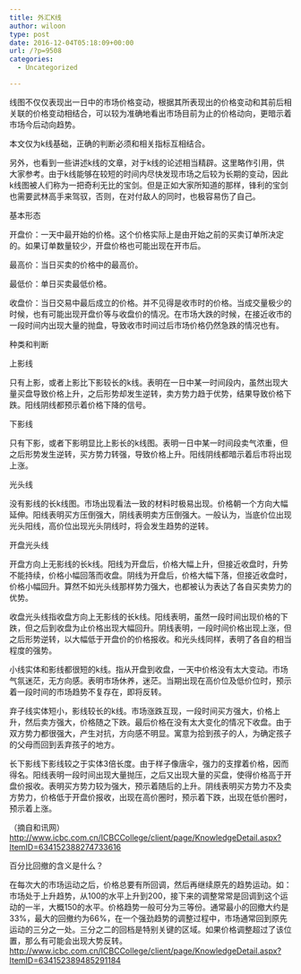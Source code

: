 ```yaml
---
title: 外汇K线
author: wiloon
type: post
date: 2016-12-04T05:18:09+00:00
url: /?p=9508
categories:
  - Uncategorized

---
```

线图不仅仅表现出一日中的市场价格变动，根据其所表现出的价格变动和其前后相关联的价格变动相结合，可以较为准确地看出市场目前为止的价格动向，更暗示着市场今后动向趋势。

本文仅为k线基础，正确的判断必须和相关指标互相结合。

另外，也看到一些讲述k线的文章，对于k线的论述相当精辟。这里略作引用，供大家参考。由于k线能够在较短的时间内尽快发现市场之后较为长期的变动，因此k线图被人们称为一把奇利无比的宝剑。但是正如大家所知道的那样，锋利的宝剑也需要武林高手来驾驭，否则，在对付敌人的同时，也极容易伤了自己。

基本形态

开盘价：一天中最开始的价格。这个价格实际上是由开始之前的买卖订单所决定的。如果订单数量较少，开盘价格也可能出现在开市后。

最高价：当日买卖的价格中的最高价。

最低价：单日买卖最低价格。

收盘价：当日交易中最后成立的价格。并不见得是收市时的价格。当成交量极少的时候，也有可能出现开盘价等与收盘价的情况。在市场大跌的时候，在接近收市的一段时间内出现大量的抛盘，导致收市时间过后市场价格仍然急跌的情况也有。

种类和判断

上影线

只有上影，或者上影比下影较长的k线。表明在一日中某一时间段内，虽然出现大量买盘导致价格上升，之后形势却发生逆转，卖方势力趋于优势，结果导致价格下跌。阳线阴线都预示着价格下降的信号。

下影线

只有下影，或者下影明显比上影长的k线图。表明一日中某一时间段卖气浓重，但之后形势发生逆转，买方势力转强，导致价格上升。阳线阴线都暗示着后市将出现上涨。

光头线

没有影线的长k线图。市场出现看法一致的材料时极易出现。价格朝一个方向大幅延伸。阳线表明买方压倒强大，阴线表明卖方压倒强大。一般认为，当底价位出现光头阳线，高价位出现光头阴线时，将会发生趋势的逆转。

开盘光头线

开盘方向上无影线的长k线。阳线为开盘后，价格大幅上升，但接近收盘时，升势不能持续，价格小幅回落而收盘。阴线为开盘后，价格大幅下落，但接近收盘时，价格小幅回升。算然不如光头线那样势力强大，也都被认为表达了各自买卖势力的优势。

收盘光头线指收盘方向上无影线的长k线。阳线表明，虽然一段时间出现价格的下跌，但之后到收盘为止价格出现大幅回升。阴线表明，一段时间价格出现上涨，但之后形势逆转，以大幅低于开盘价的价格报收。和光头线同样，表明了各自的相当程度的强势。

小线实体和影线都很短的k线。指从开盘到收盘，一天中价格没有太大变动。市场气氛迷茫，无方向感。表明市场休养，迷茫。当期出现在高价位及低价位时，预示着一段时间的市场趋势不复存在，即将反转。

弃子线实体短小，影线较长的k线。市场涨跌互现，一段时间买方强大，价格上升，然后卖方强大，价格随之下跌。最后价格在没有太大变化的情况下收盘。由于双方势力都很强大，产生对抗，方向感不明显。寓意为拾到孩子的人，为确定孩子的父母而回到丢弃孩子的地方。

长下影线下影线较之于实体3倍长度。由于样子像唐伞，强力的支撑着价格，因而得名。阳线表明一段时间出现大量抛压，之后又出现大量的买盘，使得价格高于开盘价报收。表明买方势力较为强大，预示着随后的上升。阴线表明买方势力不及卖方势力，价格低于开盘价报收，出现在高价圈时，预示着下跌，出现在低价圈时，预示着上涨。

（摘自和讯网）http://www.icbc.com.cn/ICBCCollege/client/page/KnowledgeDetail.aspx?ItemID=634152388274733616



百分比回撤的含义是什么？

在每次大的市场运动之后，价格总要有所回调，然后再继续原先的趋势运动。如：市场处于上升趋势，从100的水平上升到200，接下来的调整常常是回调到这个运动的一半，大概150的水平。价格趋势一般可分为三等份。通常最小的回撤大约是33%，最大的回撤约为66%，在一个强劲趋势的调整过程中，市场通常回到原先运动的三分之一处。三分之二的回档是特别关键的区域。如果价格调整超过了该位置，那么有可能会出现大势反转。http://www.icbc.com.cn/ICBCCollege/client/page/KnowledgeDetail.aspx?ItemID=634152389485291184